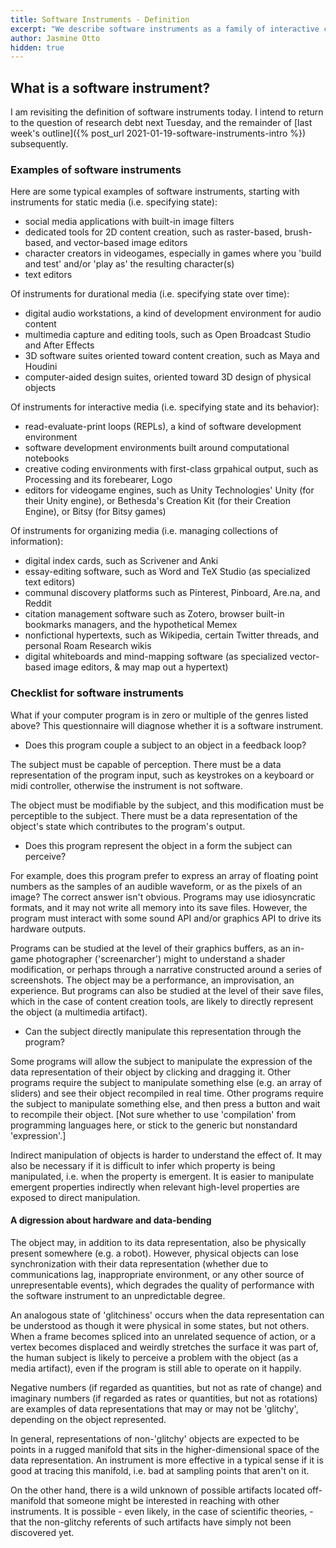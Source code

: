 ```yaml
---
title: Software Instruments - Definition
excerpt: "We describe software instruments as a family of interactive computational mediums (i.e. game-like artifacts) spanning both toys and tools..."
author: Jasmine Otto
hidden: true
---
```


## What is a software instrument?

I am revisiting the definition of software instruments today. I intend to return to the question of research debt next Tuesday, and the remainder of [last week's outline]({% post_url 2021-01-19-software-instruments-intro %}) subsequently.


### Examples of software instruments

Here are some typical examples of software instruments, starting with instruments for static media (i.e. specifying state):

- social media applications with built-in image filters
- dedicated tools for 2D content creation, such as raster-based, brush-based, and vector-based image editors
- character creators in videogames, especially in games where you 'build and test' and/or 'play as' the resulting character(s)
- text editors

Of instruments for durational media (i.e. specifying state over time):

- digital audio workstations, a kind of development environment for audio content
- multimedia capture and editing tools, such as Open Broadcast Studio and After Effects
- 3D software suites oriented toward content creation, such as Maya and Houdini
- computer-aided design suites, oriented toward 3D design of physical objects

Of instruments for interactive media (i.e. specifying state and its behavior):

- read-evaluate-print loops (REPLs), a kind of software development environment
- software development environments built around computational notebooks
- creative coding environments with first-class grpahical output, such as Processing and its forebearer, Logo
- editors for videogame engines, such as Unity Technologies' Unity (for their Unity engine), or Bethesda's Creation Kit (for their Creation Engine), or Bitsy (for Bitsy games)

Of instruments for organizing media (i.e. managing collections of information):

- digital index cards, such as Scrivener and Anki
- essay-editing software, such as Word and TeX Studio (as specialized text editors)
- communal discovery platforms such as Pinterest, Pinboard, Are.na, and Reddit
- citation management software such as Zotero, browser built-in bookmarks managers, and the hypothetical Memex
- nonfictional hypertexts, such as Wikipedia, certain Twitter threads, and personal Roam Research wikis
- digital whiteboards and mind-mapping software (as specialized vector-based image editors, & may map out a hypertext)


### Checklist for software instruments

What if your computer program is in zero or multiple of the genres listed above? This questionnaire will diagnose whether it is a software instrument.

- Does this program couple a subject to an object in a feedback loop?

The subject must be capable of perception. There must be a data representation of the program input, such as keystrokes on a keyboard or midi controller, otherwise the instrument is not software.

The object must be modifiable by the subject, and this modification must be perceptible to the subject. There must be a data representation of the object's state which contributes to the program's output.

- Does this program represent the object in a form the subject can perceive?

For example, does this program prefer to express an array of floating point numbers as the samples of an audible waveform, or as the pixels of an image? The correct answer isn't obvious. Programs may use idiosyncratic formats, and it may not write all memory into its save files. However, the program must interact with some sound API and/or graphics API to drive its hardware outputs.

Programs can be studied at the level of their graphics buffers, as an in-game photographer ('screenarcher') might to understand a shader modification, or perhaps through a narrative constructed around a series of screenshots. The object may be a performance, an improvisation, an experience. But programs can also be studied at the level of their save files, which in the case of content creation tools, are likely to directly represent the object (a multimedia artifact).

- Can the subject directly manipulate this representation through the program?

Some programs will allow the subject to manipulate the expression of the data representation of their object by clicking and dragging it. Other programs require the subject to manipulate something else (e.g. an array of sliders) and see their object recompiled in real time. Other programs require the subject to manipulate something else, and then press a button and wait to recompile their object. [Not sure whether to use 'compilation' from programming languages here, or stick to the generic but nonstandard 'expression'.]

Indirect manipulation of objects is harder to understand the effect of. It may also be necessary if it is difficult to infer which property is being manipulated, i.e. when the property is emergent. It is easier to manipulate emergent properties indirectly when relevant high-level properties are exposed to direct manipulation.


#### A digression about hardware and data-bending

The object may, in addition to its data representation, also be physically present somewhere (e.g. a robot). However, physical objects can lose synchronization with their data representation (whether due to communications lag, inappropriate environment, or any other source of unrepresentable events), which degrades the quality of performance with the software instrument to an unpredictable degree.

An analogous state of 'glitchiness' occurs when the data representation can be understood as though it were physical in some states, but not others. When a frame becomes spliced into an unrelated sequence of action, or a vertex becomes displaced and weirdly stretches the surface it was part of, the human subject is likely to perceive a problem with the object (as a media artifact), even if the program is still able to operate on it happily.

Negative numbers (if regarded as quantities, but not as rate of change) and imaginary numbers (if regarded as rates or quantities, but not as rotations) are examples of data representations that may or may not be 'glitchy', depending on the object represented.

In general, representations of non-'glitchy' objects are expected to be points in a rugged manifold that sits in the higher-dimensional space of the data representation. An instrument is more effective in a typical sense if it is good at tracing this manifold, i.e. bad at sampling points that aren't on it.

On the other hand, there is a wild unknown of possible artifacts located off-manifold that someone might be interested in reaching with other instruments. It is possible - even likely, in the case of scientific theories, - that the non-glitchy referents of such artifacts have simply not been discovered yet.
